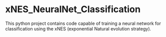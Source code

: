 # xNES_NeuralNet_Classification
This python project contains code capable of training a neural network for classification using the xNES (exponential Natural evolution strategy).

